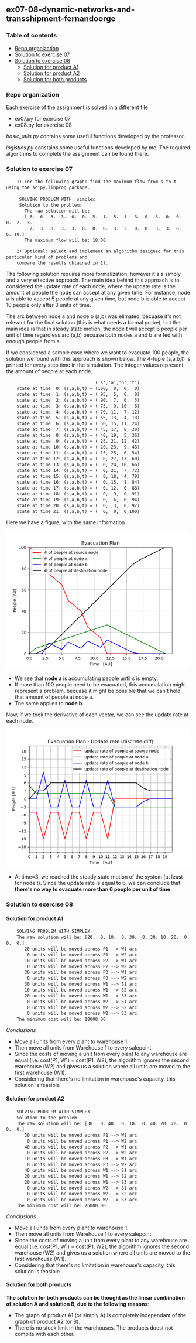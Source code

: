 ## ex07-08-dynamic-networks-and-transshipment-fernandoorge

### Table of contents
* [Repo organization](#repo-organization)
* [Solution to exercise 07](#solution-to-exercise-07)
* [Solution to exercise 08](#solution-to-exercise-08)
  * [Solution for product A1](#solution-for-product-a1)
  * [Solution for product A2](#solution-for-product-a2)
  * [Solution for both products](#solution-for-both-products)

### Repo organization

Each exercise of the assignment is solved in a different file
* ex07.py for exercise 07
* ex08.py for exercise 08

*basic_utils.py* contains some useful functions developed by the professor.

*logistics.py*  constains some useful functions developed by me. The required 
algorithms to complete the assignment can be found there.


### Solution to exercise 07

```
    1) For the following graph: find the maximum flow from s to t using the scipy.linprog package.
    
     SOLVING PROBLEM WITH: simplex
	 Solution to the problem:
	   The raw solution will be: 
	   [ 6.  6.  3.  3.  0. -0.  5.  1.  5.  1.  3.  0.  3. -0.  0.  0.  2.  3.
         2.  3.  0.  3.  3.  0.  0.  0.  3.  3.  0.  0.  3.  3.  6.  6. 18.]
	   The maximum flow will be: 18.00 
```
	
	   
```
    2) Optional: select and implement an algorithm designed for this particular kind of problems and
    compare the results obtained in 1).
```

The following solution requires more formalization, however it's a simply and a very effective approach.
The main idea behind this approach is to considered the update rate of each node, where the update rate is the amount of people the node can accept at any given time. For instance, node a is able to accept 5 people at any given time, but node b is able to accept 10 people only after 3 units of time.

The arc between node a and node b (a,b) was elimated, becuase it's not relevant for the final solution (this is what needs a formal probe), but the main idea is that in steady state motion, the node t will accept 6 people per unit of time regardless arc (a,b) becuase both nodes a and b are fed with enough people from s.

If we considered a sample case where we want to evacuate 100 people, the solution we found with this approach is shown below. The 4-tuple (s,a,b,t) is printed for every step time in the simulation. The integer values represent the amount of people at each node.

```
                                  ('s','a','b','t')
    state at time  0: (s,a,b,t) = (100,  0,  0,  0)
    state at time  1: (s,a,b,t) = ( 95,  5,  0,  0)
    state at time  2: (s,a,b,t) = ( 90,  7,  0,  3)
    state at time  3: (s,a,b,t) = ( 75,  9, 10,  6)
    state at time  4: (s,a,b,t) = ( 70, 11,  7, 12)
    state at time  5: (s,a,b,t) = ( 65, 13,  4, 18)
    state at time  6: (s,a,b,t) = ( 50, 15, 11, 24)
    state at time  7: (s,a,b,t) = ( 45, 17,  8, 30)
    state at time  8: (s,a,b,t) = ( 40, 19,  5, 36)
    state at time  9: (s,a,b,t) = ( 25, 21, 12, 42)
    state at time 10: (s,a,b,t) = ( 20, 23,  9, 48)
    state at time 11: (s,a,b,t) = ( 15, 25,  6, 54)
    state at time 12: (s,a,b,t) = (  0, 27, 13, 60)
    state at time 13: (s,a,b,t) = (  0, 24, 10, 66)
    state at time 14: (s,a,b,t) = (  0, 21,  7, 72)
    state at time 15: (s,a,b,t) = (  0, 18,  4, 78)
    state at time 16: (s,a,b,t) = (  0, 15,  1, 84)
    state at time 17: (s,a,b,t) = (  0, 12,  0, 88)
    state at time 18: (s,a,b,t) = (  0,  9,  0, 91)
    state at time 19: (s,a,b,t) = (  0,  6,  0, 94)
    state at time 20: (s,a,b,t) = (  0,  3,  0, 97)
    state at time 21: (s,a,b,t) = (  0,  0,  0,100)
```

Here we have a figure, with the same information

![](ex07_evacuation.png)

* We see that **node a** is accumulating people until s is empty.
* If more than 100 people need to be evacuated, this accumalation might represent a problem, becuase it might be possible that we can't hold that amount of people at node a.
* The same applies to **node b**.

Now, if we took the derivative of each vector, we can see the update rate at each node.

![](ex07_diff.png)

* At time=3, we reached the steady state motion of the system (at least for node t). Since the update rate is equal to 6, we can conclude that **there's no way to evacuate more than 6 people per unit of time**.

### Solution to exercise 08

#### Solution for product A1

```
    SOLVING PROBLEM WITH SIMPLEX
    The raw solution will be: [20.  0. 10.  0. 30.  0. 30. 10. 20.  0.  0.  0.]
       20 units will be moved across P1 --> W1 arc
        0 units will be moved across P1 --> W2 arc
       10 units will be moved across P2 --> W1 arc
        0 units will be moved across P2 --> W2 arc
       30 units will be moved across P3 --> W1 arc
        0 units will be moved across P3 --> W2 arc
       30 units will be moved across W1 --> S1 arc
       10 units will be moved across W1 --> S2 arc
       20 units will be moved across W1 --> S3 arc
        0 units will be moved across W2 --> S1 arc
        0 units will be moved across W2 --> S2 arc
        0 units will be moved across W2 --> S3 arc
    The minimum cost will be: 18000.00
```

*Conclusions*

* Move all units from every plant to warehouse 1.
* Then move all units from Warehouse 1 to every salepoint.
* Since the costs of moving a unit from every plant to any warehouse are equal (i.e. cost(P1, W1) = cost(P1, W2), the algorithm ignores the second warehouse (W2) and gives us a solution where all units are moved to the first warehouse (W1).
* Considering that there's no limitation in warehouse's capacity, this solution is feasible
      
#### Solution for product A2

```
    SOLVING PROBLEM WITH SIMPLEX
    Solution to the problem:
    The raw solution will be: [30.  0. 40.  0. 10.  0. 40. 20. 20.  0.  0.  0.]
       30 units will be moved across P1 --> W1 arc
        0 units will be moved across P1 --> W2 arc
       40 units will be moved across P2 --> W1 arc
        0 units will be moved across P2 --> W2 arc
       10 units will be moved across P3 --> W1 arc
        0 units will be moved across P3 --> W2 arc
       40 units will be moved across W1 --> S1 arc
       20 units will be moved across W1 --> S2 arc
       20 units will be moved across W1 --> S3 arc
        0 units will be moved across W2 --> S1 arc
        0 units will be moved across W2 --> S2 arc
        0 units will be moved across W2 --> S3 arc
    The minimum cost will be: 26000.00
```

*Conclusions*

* Move all units from every plant to warehouse 1.
* Then move all units from Warehouse 1 to every salepoint.
* Since the costs of moving a unit from every plant to any warehouse are equal (i.e. cost(P1, W1) = cost(P1, W2), the algorithm ignores the second warehouse (W2) and gives us a solution where all units are moved to the first warehouse (W1).
* Considering that there's no limitation in warehouse's capacity, this solution is feasible


#### Solution for both products

**The solution for both products can be thought as the linear combination of solution A and solution B, due to the following reasons**:

* The graph of product A1 (or simply A) is completely independant of the graph of product A2 (or B).
* There is no stock limit in the warehouses. The products doest not compite with each other.
